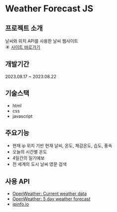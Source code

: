 # Weather Forecast JS

## 프로젝트 소개
날씨와 위치 API를 사용한 날씨 웹사이트 <br>
☀️ [사이트 바로가기](https://suzinxix.github.io/WeatherJS/)


## 개발기간
2023.08.17 ~ 2023.08.22

## 기술스택
- html
- css
- javascript

## 주요기능
- 현재 ip 위치 기반 현재 날씨, 온도, 체감온도, 습도, 풍속
- 오늘의 시간별 온도
- 4일간의 일기예보
- 전 세계의 도시 날씨 영문 검색

## 사용 API
- [OpenWeather: Current weather data](https://openweathermap.org/current)
- [OpenWeather: 5 day weather forecast](https://openweathermap.org/forecast5)
- [ipinfo.io](https://ipinfo.io/)

